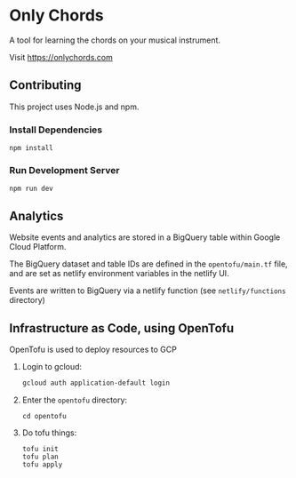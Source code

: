 # Only Chords

A tool for learning the chords on your musical instrument.

Visit https://onlychords.com

## Contributing

This project uses Node.js and npm.

### Install Dependencies

`npm install`

### Run Development Server

`npm run dev`


## Analytics

Website events and analytics are stored in a BigQuery table within Google Cloud Platform.

The BigQuery dataset and table IDs are defined in the `opentofu/main.tf` file,
and are set as netlify environment variables in the netlify UI.

Events are written to BigQuery via a netlify function (see `netlify/functions` directory)

## Infrastructure as Code, using OpenTofu

OpenTofu is used to deploy resources to GCP

1. Login to gcloud:
    ```sh
    gcloud auth application-default login
    ```

2. Enter the `opentofu` directory:
   ```shell
   cd opentofu
   ```

3. Do tofu things:
    ```shell
    tofu init
    tofu plan
    tofu apply
    ```
